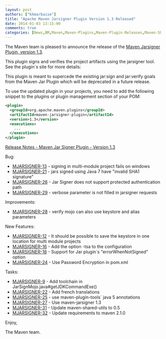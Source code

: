 ```yaml
---
layout: post
authors: ["khmarbaise"]
title: "Apache Maven Jarsigner Plugin Version 1.3 Released"
date: 2014-01-03 13:15:00
comments: true
categories: [News,BM,Maven,Maven-Plugins,Maven-Plugin-Releases,Maven-Shared]
---
```

The Maven team is pleased to announce the release of the 
[Maven Jarsigner Plugin, version 1.3](https://maven.apache.org/plugins/maven-jarsigner-plugin/).

This plugin signs and verifies the project artifacts using the jarsigner
tool. See the plugin´s site for more details:

This plugin is meant to supercede the existing jar:sign and
jar:verify goals from the Maven Jar Plugin which will be deprecated
in a future release.

To use the updated plugin in your projects, you need to add the 
following snippet to the plugins or plugin management section of your POM:

``` xml
<plugin>
  <groupId>org.apache.maven.plugins</groupId>
  <artifactId>maven-jarsigner-plugin</artifactId>
  <version>1.3</version>
  <executions>
    ...
  </executions>
</plugin>
```

<!-- more -->

[Release Notes - Maven Jar Signer Plugin - Version 1.3](https://jira.codehaus.org/secure/ReleaseNote.jspa?projectId=11990&version=18656)

Bug:

 * [MJARSIGNER-13](https://issues.apache.org/jira/browse/MJARSIGNER-13) - signing in multi-module project fails on windows
 * [MJARSIGNER-21](https://issues.apache.org/jira/browse/MJARSIGNER-21) - jars signed using Java 7 have "invalid SHA1 signature"
 * [MJARSIGNER-26](https://issues.apache.org/jira/browse/MJARSIGNER-26) - Jar Signer does not support protected authentication path
 * [MJARSIGNER-29](https://issues.apache.org/jira/browse/MJARSIGNER-29) - verbose parameter is not filled in jarsigner requests

Improvements:

 * [MJARSIGNER-28](https://issues.apache.org/jira/browse/MJARSIGNER-28) - verify mojo can also use keystore and alias parameters

New Features:

 * [MJARSIGNER-12](https://issues.apache.org/jira/browse/MJARSIGNER-12) - It should be possible to save the keystore in one location for multi module projects
 * [MJARSIGNER-16](https://issues.apache.org/jira/browse/MJARSIGNER-16) - Add the option -tsa to the configuration
 * [MJARSIGNER-18](https://issues.apache.org/jira/browse/MJARSIGNER-18) - Support for Jar plugin´s "errorWhenNotSigned" option
 * [MJARSIGNER-24](https://issues.apache.org/jira/browse/MJARSIGNER-24) - Use Password Encryption in pom.xml

Tasks:

 * [MJARSIGNER-9](https://issues.apache.org/jira/browse/MJARSIGNER-9) - Add toolchain in JarSignMojo.java#getJDKCommandExe()
 * [MJARSIGNER-22](https://issues.apache.org/jira/browse/MJARSIGNER-22) - Add french translations
 * [MJARSIGNER-25](https://issues.apache.org/jira/browse/MJARSIGNER-25) - use maven-plugin-tools´ java 5 annotations
 * [MJARSIGNER-27](https://issues.apache.org/jira/browse/MJARSIGNER-27) - Use maven-jarsigner 1.3
 * [MJARSIGNER-31](https://issues.apache.org/jira/browse/MJARSIGNER-31) - Update maven-shared-utils to 0.5
 * [MJARSIGNER-32](https://issues.apache.org/jira/browse/MJARSIGNER-32) - Update requirements to maven 2.1.0

Enjoy,

The Maven team.
